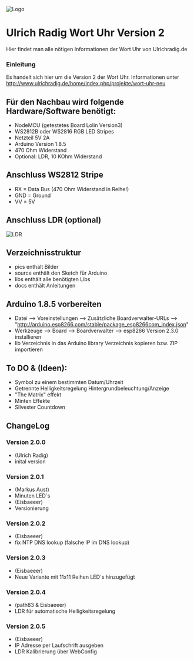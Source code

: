 ![Logo](pics/uhr.jpg)
# Ulrich Radig Wort Uhr Version 2

Hier findet man alle nötigen Informationen der Wort Uhr von Ulrichradig.de      

### Einleitung 
Es handelt sich hier um die Version 2 der Wort Uhr. 
Informationen unter http://www.ulrichradig.de/home/index.php/projekte/wort-uhr-neu   

## Für den Nachbau wird folgende Hardware/Software benötigt:
* NodeMCU (getestetes Board Lolin Version3)
* WS2812B oder WS2816 RGB LED Stripes
* Netzteil 5V 2A
* Arduino Version 1.8.5
* 470 Ohm Widerstand
* Optional: LDR, 10 KOhm Widerstand

## Anschluss WS2812 Stripe
* RX = Data Bus (470 Ohm Widerstand in Reihe!)
* GND = Ground
* VV = 5V

## Anschluss LDR (optional)
![LDR](pics/LDR.jpg)
      
## Verzeichnisstruktur
* pics enthält Bilder
* source enthält den Sketch für Arduino
* libs enthält alle benötigten Libs
* docs enthält Anleitungen   

## Arduino 1.8.5 vorbereiten
* Datei --> Voreinstellungen --> Zusätzliche Boardverwalter-URLs --> "http://arduino.esp8266.com/stable/package_esp8266com_index.json"
* Werkzeuge --> Board --> Boardverwalter --> esp8266 Version 2.3.0 installieren
* lib Verzeichnis in das Arduino library Verzeichnis kopieren bzw. ZIP importieren

## To DO & (Ideen):
* Symbol zu einem bestimmten Datum/Uhrzeit
* Getrennte Helligkeitsregelung Hintergrundbeleuchtung/Anzeige 
* "The Matrix" effekt
* Minten Effekte
* Silvester Countdown

## ChangeLog                      

### Version 2.0.0 
* (Ulrich Radig)
* inital version   
### Version 2.0.1
* (Markus Aust)
* Minuten LED´s
* (Eisbaeeer)
* Versionierung
### Version 2.0.2
* (Eisbaeeer)
* fix NTP DNS lookup (falsche IP im DNS lookup)
### Version 2.0.3
* (Eisbaeeer)
* Neue Variante mit 11x11 Reihen LED´s hinzugefügt
### Version 2.0.4
* (path83 & Eisbaeeer)
* LDR für automatische Helligkeitsregelung
### Version 2.0.5
* (Eisbaeeer)
* IP Adresse per Laufschrift ausgeben
* LDR Kalibrierung über WebConfig
